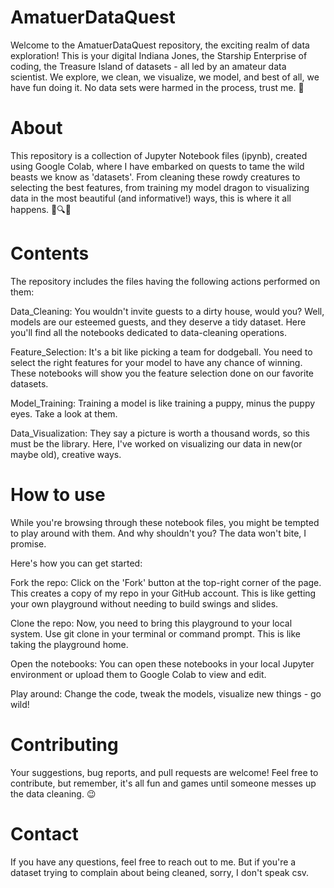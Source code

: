 # AmatuerDataQuest

Welcome to the AmatuerDataQuest repository, the exciting realm of data exploration! This is your digital Indiana Jones, the Starship Enterprise of coding, the Treasure Island of datasets - all led by an amateur data scientist. 
We explore, we clean, we visualize, we model, and best of all, we have fun doing it. No data sets were harmed in the process, trust me. 🙈

# About
This repository is a collection of Jupyter Notebook files (ipynb), created using Google Colab, where I have embarked on quests to tame the wild beasts we know as 'datasets'. 
From cleaning these rowdy creatures to selecting the best features, from training my model dragon to visualizing data in the most beautiful (and informative!) ways, this is where it all happens. 🎩🔍🐉

# Contents
The  repository includes the files having the following actions performed on them:

Data_Cleaning: You wouldn't invite guests to a dirty house, would you? Well, models are our esteemed guests, and they deserve a tidy dataset. Here you'll find all the notebooks dedicated to data-cleaning operations.

Feature_Selection: It's a bit like picking a team for dodgeball. You need to select the right features for your model to have any chance of winning. These notebooks will show you the feature selection done on our favorite datasets.

Model_Training: Training a model is like training a puppy, minus the puppy eyes. Take a look at them.

Data_Visualization: They say a picture is worth a thousand words, so this must be the library. Here, I've worked on visualizing our data in new(or maybe old), creative ways.

# How to use
While you're browsing through these notebook files, you might be tempted to play around with them. And why shouldn't you? The data won't bite, I promise.

Here's how you can get started:

Fork the repo: Click on the 'Fork' button at the top-right corner of the page. This creates a copy of my repo in your GitHub account. This is like getting your own playground without needing to build swings and slides.

Clone the repo: Now, you need to bring this playground to your local system. Use git clone <your-repo-link> in your terminal or command prompt. This is like taking the playground home.

Open the notebooks: You can open these notebooks in your local Jupyter environment or upload them to Google Colab to view and edit.

Play around: Change the code, tweak the models, visualize new things - go wild!

# Contributing
Your suggestions, bug reports, and pull requests are welcome! Feel free to contribute, but remember, it's all fun and games until someone messes up the data cleaning. 😉

# Contact
If you have any questions, feel free to reach out to me. But if you're a dataset trying to complain about being cleaned, sorry, I don't speak csv.
